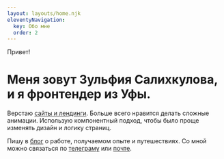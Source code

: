 ```yaml
---
layout: layouts/home.njk
eleventyNavigation:
  key: Обо мне
  order: 2
---
```


Привет!

# Меня зовут Зульфия Салихкулова, и я фронтендер из Уфы.

Верстаю [сайты и лендинги](/tags/work). Больше всего нравится делать сложные анимации. Использую компонентный подход, чтобы было проще изменять дизайн и логику страниц.

Пишу в [блог](/posts) о работе, получаемом опыте и путешествиях. Со мной можно связаться по [телеграму](http://t.me/andie_elmes) или [почте](mailto:andie.elmes@gmail.com).
